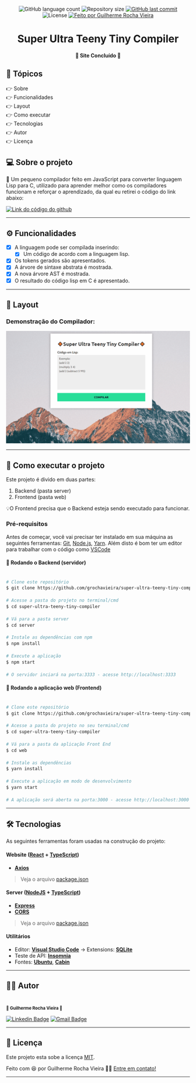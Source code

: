 <p align="center">
  <img alt="GitHub language count" src="https://img.shields.io/github/languages/count/grochavieira/super-ultra-teeny-tiny-compiler?color=%2304D361&style=for-the-badge">

  <img alt="Repository size" src="https://img.shields.io/github/repo-size/grochavieira/super-ultra-teeny-tiny-compiler?style=for-the-badge">
  
  <a href="https://github.com/grochavieira/super-ultra-teeny-tiny-compiler/commits/master">
    <img alt="GitHub last commit" src="https://img.shields.io/github/last-commit/grochavieira/super-ultra-teeny-tiny-compiler?style=for-the-badge">
  </a>
    
   <img alt="License" src="https://img.shields.io/badge/license-MIT-brightgreen?style=for-the-badge">

  <a href="https://github.com/grochavieira">
    <img alt="Feito por Guilherme Rocha Vieira" src="https://img.shields.io/badge/feito%20por-grochavieira-%237519C1?style=for-the-badge&logo=github">
  </a>
  
 
</p>
<h1 align="center">
    Super Ultra Teeny Tiny Compiler
</h1>

<h4 align="center"> 
	🚧  Site Concluído 🚧
</h4>

## 🏁 Tópicos

<p>
 👉<a href="#-sobre-o-projeto" style="text-decoration: none; "> Sobre</a> <br/>
👉<a href="#-funcionalidades" style="text-decoration: none; "> Funcionalidades</a> <br/>
👉<a href="#-layout" style="text-decoration: none"> Layout</a> <br/>
👉<a href="#-como-executar-o-projeto" style="text-decoration: none"> Como executar</a> <br/>
👉<a href="#-tecnologias" style="text-decoration: none"> Tecnologias</a> <br/>
👉<a href="#-autor" style="text-decoration: none"> Autor</a> <br/>
👉<a href="#user-content--licença" style="text-decoration: none"> Licença</a>

</p>

## 💻 Sobre o projeto

🔸 Um pequeno compilador feito em JavaScript para converter linguagem Lisp para C, utilizado para aprender melhor como os compiladores funcionam e reforçar o aprendizado, da qual eu retirei o código do link abaixo:

<a align="center" href="https://github.com/jamiebuilds/the-super-tiny-compiler">
    <img alt="Link do código do github" src="https://img.shields.io/static/v1?label=codigo&message=super-tiny-compiler&color=FFA500&style=for-the-badge&logo=github">
</a>

---

<a name="-funcionalidades"></a>

## ⚙️ Funcionalidades

- [x] A linguagem pode ser compilada inserindo:
  - [x] Um código de acordo com a linguagem lisp.
- [x] Os tokens gerados são apresentados.
- [x] A árvore de sintaxe abstrata é mostrada.
- [x] A nova árvore AST é mostrada.
- [x] O resultado do código lisp em C é apresentado.

---

## 🎨 Layout

### Demonstração do Compilador:

<p align="center">
    <img src="assets/compiler_demonstration.gif">
</p>

---

## 🚀 Como executar o projeto

Este projeto é divido em duas partes:

1. Backend (pasta server)
2. Frontend (pasta web)

💡O Frontend precisa que o Backend esteja sendo executado para funcionar.

### Pré-requisitos

Antes de começar, você vai precisar ter instalado em sua máquina as seguintes ferramentas:
[Git](https://git-scm.com), [Node.js](https://nodejs.org/en/), [Yarn](https://classic.yarnpkg.com/en/docs/install).
Além disto é bom ter um editor para trabalhar com o código como [VSCode](https://code.visualstudio.com/)

#### 🎲 Rodando o Backend (servidor)

```bash

# Clone este repositório
$ git clone https://github.com/grochavieira/super-ultra-teeny-tiny-compiler.git

# Acesse a pasta do projeto no terminal/cmd
$ cd super-ultra-teeny-tiny-compiler

# Vá para a pasta server
$ cd server

# Instale as dependências com npm
$ npm install

# Execute a aplicação
$ npm start

# O servidor inciará na porta:3333 - acesse http://localhost:3333

```

#### 🧭 Rodando a aplicação web (Frontend)

```bash

# Clone este repositório
$ git clone https://github.com/grochavieira/super-ultra-teeny-tiny-compiler.git

# Acesse a pasta do projeto no seu terminal/cmd
$ cd super-ultra-teeny-tiny-compiler

# Vá para a pasta da aplicação Front End
$ cd web

# Instale as dependências
$ yarn install

# Execute a aplicação em modo de desenvolvimento
$ yarn start

# A aplicação será aberta na porta:3000 - acesse http://localhost:3000

```

---

## 🛠 Tecnologias

As seguintes ferramentas foram usadas na construção do projeto:

#### **Website** ([React](https://reactjs.org/) + [TypeScript](https://www.typescriptlang.org/))

- **[Axios](https://github.com/axios/axios)**

> Veja o arquivo [package.json](https://github.com/grochavieira/super-ultra-teeny-tiny-compiler/blob/master/web/package.json)

#### **Server** ([NodeJS](https://nodejs.org/en/) + [TypeScript](https://www.typescriptlang.org/))

- **[Express](https://expressjs.com/)**
- **[CORS](https://expressjs.com/en/resources/middleware/cors.html)**

> Veja o arquivo [package.json](https://github.com/grochavieira/super-ultra-teeny-tiny-compiler/blob/master/server/package.json)

#### **Utilitários**

- Editor: **[Visual Studio Code](https://code.visualstudio.com/)** → Extensions: **[SQLite](https://marketplace.visualstudio.com/items?itemName=alexcvzz.vscode-sqlite)**
- Teste de API: **[Insomnia](https://insomnia.rest/)**
- Fontes: **[Ubuntu](https://fonts.google.com/specimen/Ubuntu)**, **[Cabin](https://fonts.google.com/specimen/Cabin)**

---

<a name="-autor"></a>

## 🦸‍♂️ **Autor**

<p>
<kbd>
 <img src="https://avatars1.githubusercontent.com/u/48029638?s=460&u=f8d11a7aa9ce76a782ef140a075c5c81be878f00&v=4" width="150px;" alt=""/>
 </kbd>
 <br />
 <sub><strong>🌟 Guilherme Rocha Vieira 🌟</strong></sub>
</p>

[![Linkedin Badge](https://img.shields.io/badge/-Guilherme-blue?style=for-the-badge&logo=Linkedin&logoColor=white&link=https://www.linkedin.com/in/grochavieira/)](https://www.linkedin.com/in/grochavieira/)
[![Gmail Badge](https://img.shields.io/badge/-guirocha.hopeisaba@gmail.com-c14438?style=for-the-badge&logo=Gmail&logoColor=white&link=mailto:guirocha.hopeisaba@gmail.com)](mailto:guirocha.hopeisaba@gmail.com)

---

## 📝 Licença

Este projeto esta sobe a licença [MIT](./LICENSE).

Feito com :satisfied: por Guilherme Rocha Vieira 👋🏽 [Entre em contato!](https://www.linkedin.com/in/grochavieira/)

---

